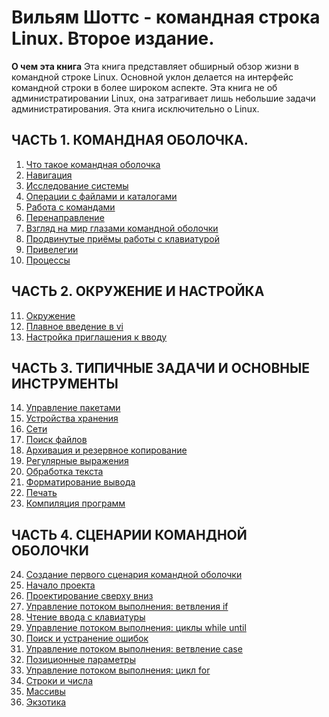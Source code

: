 # Вильям Шоттс - командная строка Linux. Второе издание.
__О чем эта книга__
Эта книга представляет обширный обзор жизни в командной строке Linux.
Основной уклон делается на интерфейс командной строки в более широком
аспекте.
Эта книга не об администратировании Linux, она затрагивает лишь 
небольшие задачи администратирования.
Эта книга исключительно о Linux.

## ЧАСТЬ 1. КОМАНДНАЯ ОБОЛОЧКА.
1. [Что такое командная оболочка](1)
2. [Навигация](2)
3. [Исследование системы](3)
4. [Операции с файлами и каталогами](4)
5. [Работа с командами](5)
6. [Перенаправление](6)
7. [Взгляд на мир глазами командной оболочки](7)
8. [Продвинутые приёмы работы с клавиатурой](8)
9. [Привелегии](9)
10. [Процессы](10)
## ЧАСТЬ 2. ОКРУЖЕНИЕ И НАСТРОЙКА
11. [Окружение](11)
12. [Плавное введение в vi](12)
13. [Настройка приглашения к вводу](13)
## ЧАСТЬ 3. ТИПИЧНЫЕ ЗАДАЧИ И ОСНОВНЫЕ ИНСТРУМЕНТЫ
14. [Управление пакетами](14)
15. [Устройства хранения](15)
16. [Сети](16)
17. [Поиск файлов](17)
18. [Архивация и резервное копирование](18)
19. [Регулярные выражения](19)
20. [Обработка текста](20)
21. [Форматирование вывода](21)
22. [Печать](22)
23. [Компиляция программ](23)
## ЧАСТЬ 4. СЦЕНАРИИ КОМАНДНОЙ ОБОЛОЧКИ
24. [Создание первого сценария командной оболочки](24)
25. [Начало проекта](25)
26. [Проектирование сверху вниз](26)
27. [Управление потоком выполнения: ветвления if](27)
28. [Чтение ввода с клавиатуры](28)
29. [Управление потоком выполнения: циклы while until](29)
30. [Поиск и устранение ошибок](30)
31. [Управление потоком выполнения: ветвление case](31)
32. [Позиционные параметры](32)
33. [Управление потоком выполнения: цикл for](33)
34. [Строки и числа](34)
35. [Массивы](35)
36. [Экзотика](36)
